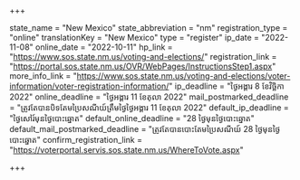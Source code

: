 +++

state_name = "New Mexico"
state_abbreviation = "nm"
registration_type = "online"
translationKey = "New Mexico"
type = "register"
ip_date = "2022-11-08"
online_date = "2022-10-11"
hp_link = "https://www.sos.state.nm.us/voting-and-elections/"
registration_link = "https://portal.sos.state.nm.us/OVR/WebPages/InstructionsStep1.aspx"
more_info_link = "https://www.sos.state.nm.us/voting-and-elections/voter-information/voter-registration-information/"
ip_deadline = "ថ្ងៃអង្គារ 8 ខែវិច្ឆិកា 2022"
online_deadline = "ថ្ងៃអង្គារ 11 ខែតុលា 2022"
mail_postmarked_deadline = "ត្រូវតែបានបិទតែមប្រៃសណីយ៍ត្រឹមថ្ងៃ​ ថ្ងៃអង្គារ 11 ខែតុលា 2022"
default_ip_deadline = "ថ្ងៃសៅរ៍មុនថ្ងៃបោះឆ្នោត"
default_online_deadline = "28 ថ្ងៃមុនថ្ងៃបោះឆ្នោត"
default_mail_postmarked_deadline = "ត្រូវតែបានបោះតែមប្រៃសណីយ៍ 28 ថ្ងៃមុនថ្ងៃបោះឆ្នោត"
confirm_registration_link = "https://voterportal.servis.sos.state.nm.us/WhereToVote.aspx"

+++